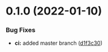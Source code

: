# 0.1.0 (2022-01-10)


### Bug Fixes

* **ci:** added master branch ([d1f3c30](https://github.com/mycolab/specimen/commit/d1f3c3060f4a495721cbaf754ad215867df14bd8))



